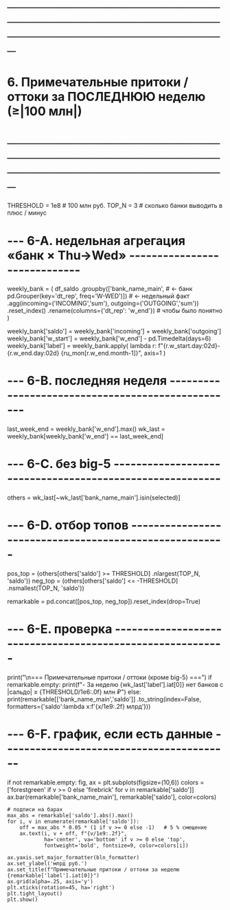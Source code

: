 # ────────────────────────────────────────────────────────────────────────────
# 6. Примечательные притоки / оттоки за ПОСЛЕДНЮЮ неделю (≥|100 млн|)
# ────────────────────────────────────────────────────────────────────────────

THRESHOLD = 1e8        # 100 млн руб.
TOP_N     = 3          # сколько банки выводить в плюс / минус

# --- 6-A. недельная агрегация «банк × Thu→Wed» -----------------------------
weekly_bank = (
    df_saldo
      .groupby(['bank_name_main',              # ← банк
                pd.Grouper(key='dt_rep', freq='W-WED')])   # ← недельный факт
      .agg(incoming=('INCOMING','sum'),
           outgoing=('OUTGOING','sum'))
      .reset_index()
      .rename(columns={'dt_rep': 'w_end'})     # чтобы было понятно
)

weekly_bank['saldo']   = weekly_bank['incoming'] + weekly_bank['outgoing']
weekly_bank['w_start'] = weekly_bank['w_end'] - pd.Timedelta(days=6)
weekly_bank['label']   = weekly_bank.apply(
    lambda r: f"{r.w_start.day:02d}-{r.w_end.day:02d} {ru_mon[r.w_end.month-1]}",
    axis=1
)

# --- 6-B. последняя неделя --------------------------------------------------
last_week_end = weekly_bank['w_end'].max()
wk_last       = weekly_bank[weekly_bank['w_end'] == last_week_end]

# --- 6-C. без big-5 ---------------------------------------------------------
others = wk_last[~wk_last['bank_name_main'].isin(selected)]

# --- 6-D. отбор топов -------------------------------------------------------
pos_top = (others[others['saldo'] >=  THRESHOLD]
           .nlargest(TOP_N, 'saldo'))
neg_top = (others[others['saldo'] <= -THRESHOLD]
           .nsmallest(TOP_N, 'saldo'))

remarkable = pd.concat([pos_top, neg_top]).reset_index(drop=True)

# --- 6-E. проверка ----------------------------------------------------------
print("\n=== Примечательные притоки / оттоки (кроме big-5) ===")
if remarkable.empty:
    print(f"- За неделю {wk_last['label'].iat[0]} нет банков с |сальдо| ≥ {THRESHOLD/1e6:.0f} млн ₽")
else:
    print(remarkable[['bank_name_main','saldo']]
          .to_string(index=False,
                     formatters={'saldo':lambda x:f'{x/1e9:.2f} млрд'}))

# --- 6-F. график, если есть данные -----------------------------------------
if not remarkable.empty:
    fig, ax = plt.subplots(figsize=(10,6))
    colors = ['forestgreen' if v >= 0 else 'firebrick' for v in remarkable['saldo']]
    ax.bar(remarkable['bank_name_main'], remarkable['saldo'], color=colors)

    # подписи на барах
    max_abs = remarkable['saldo'].abs().max()
    for i, v in enumerate(remarkable['saldo']):
        off = max_abs * 0.05 * (1 if v >= 0 else -1)   # 5 % смещение
        ax.text(i, v + off, f"{v/1e9:.2f}",
                ha='center', va='bottom' if v >= 0 else 'top',
                fontweight='bold', fontsize=9, color=colors[i])

    ax.yaxis.set_major_formatter(bln_formatter)
    ax.set_ylabel('млрд руб.')
    ax.set_title(f"Примечательные притоки / оттоки за неделю {remarkable['label'].iat[0]}")
    ax.grid(alpha=.25, axis='y')
    plt.xticks(rotation=45, ha='right')
    plt.tight_layout()
    plt.show()
